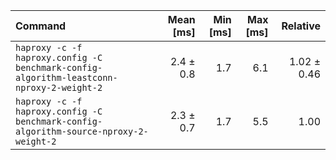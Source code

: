 | Command | Mean [ms] | Min [ms] | Max [ms] | Relative |
|:---|---:|---:|---:|---:|
| `haproxy -c -f haproxy.config -C benchmark-config-algorithm-leastconn-nproxy-2-weight-2` | 2.4 ± 0.8 | 1.7 | 6.1 | 1.02 ± 0.46 |
| `haproxy -c -f haproxy.config -C benchmark-config-algorithm-source-nproxy-2-weight-2` | 2.3 ± 0.7 | 1.7 | 5.5 | 1.00 |
